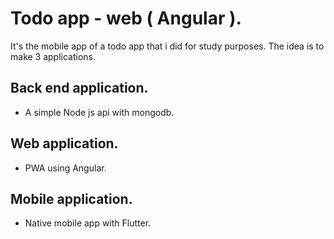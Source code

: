 # Todo app - web ( Angular ).

It's the mobile app of a todo app that i did for study purposes.
The idea is to make 3 applications.

## Back end application.
- A simple Node js api with mongodb.

## Web application.
- PWA using Angular.

## Mobile application.
- Native mobile app with Flutter.